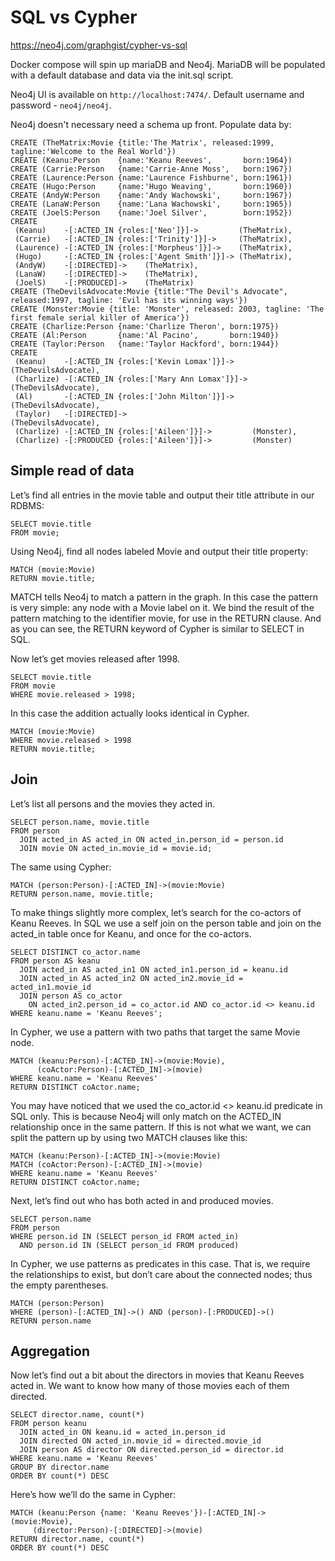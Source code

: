 # SQL vs Cypher

https://neo4j.com/graphgist/cypher-vs-sql

Docker compose will spin up mariaDB and Neo4j. MariaDB will be populated with a default database and data via the init.sql script.

Neo4j UI is available on `http://localhost:7474/`. Default username and password - `neo4j/neo4j`.

 Neo4j doesn't necessary need a schema up front. Populate data by:
 
 ```
CREATE (TheMatrix:Movie {title:'The Matrix', released:1999, tagline:'Welcome to the Real World'})
CREATE (Keanu:Person    {name:'Keanu Reeves',       born:1964})
CREATE (Carrie:Person   {name:'Carrie-Anne Moss',   born:1967})
CREATE (Laurence:Person {name:'Laurence Fishburne', born:1961})
CREATE (Hugo:Person     {name:'Hugo Weaving',       born:1960})
CREATE (AndyW:Person    {name:'Andy Wachowski',     born:1967})
CREATE (LanaW:Person    {name:'Lana Wachowski',     born:1965})
CREATE (JoelS:Person    {name:'Joel Silver',        born:1952})
CREATE
  (Keanu)    -[:ACTED_IN {roles:['Neo']}]->         (TheMatrix),
  (Carrie)   -[:ACTED_IN {roles:['Trinity']}]->     (TheMatrix),
  (Laurence) -[:ACTED_IN {roles:['Morpheus']}]->    (TheMatrix),
  (Hugo)     -[:ACTED_IN {roles:['Agent Smith']}]-> (TheMatrix),
  (AndyW)    -[:DIRECTED]->    (TheMatrix),
  (LanaW)    -[:DIRECTED]->    (TheMatrix),
  (JoelS)    -[:PRODUCED]->    (TheMatrix)
CREATE (TheDevilsAdvocate:Movie {title:"The Devil's Advocate", released:1997, tagline: 'Evil has its winning ways'})
CREATE (Monster:Movie {title: 'Monster', released: 2003, tagline: 'The first female serial killer of America'})
CREATE (Charlize:Person {name:'Charlize Theron', born:1975})
CREATE (Al:Person       {name:'Al Pacino',       born:1940})
CREATE (Taylor:Person   {name:'Taylor Hackford', born:1944})
CREATE
  (Keanu)    -[:ACTED_IN {roles:['Kevin Lomax']}]->    (TheDevilsAdvocate),
  (Charlize) -[:ACTED_IN {roles:['Mary Ann Lomax']}]-> (TheDevilsAdvocate),
  (Al)       -[:ACTED_IN {roles:['John Milton']}]->    (TheDevilsAdvocate),
  (Taylor)   -[:DIRECTED]->                            (TheDevilsAdvocate),
  (Charlize) -[:ACTED_IN {roles:['Aileen']}]->         (Monster),
  (Charlize) -[:PRODUCED {roles:['Aileen']}]->         (Monster)
```

## Simple read of data

Let’s find all entries in the movie table and output their title attribute in our RDBMS:

```
SELECT movie.title
FROM movie;
```
Using Neo4j, find all nodes labeled Movie and output their title property:
```
MATCH (movie:Movie)
RETURN movie.title;
```

MATCH tells Neo4j to match a pattern in the graph. In this case the pattern is very simple: any node with a Movie label on it. We bind the result of the pattern matching to the identifier movie, for use in the RETURN clause. And as you can see, the RETURN keyword of Cypher is similar to SELECT in SQL.

Now let’s get movies released after 1998.

```
SELECT movie.title
FROM movie
WHERE movie.released > 1998;
```
In this case the addition actually looks identical in Cypher.
```
MATCH (movie:Movie)
WHERE movie.released > 1998
RETURN movie.title;
```

## Join

Let’s list all persons and the movies they acted in.

```
SELECT person.name, movie.title
FROM person
  JOIN acted_in AS acted_in ON acted_in.person_id = person.id
  JOIN movie ON acted_in.movie_id = movie.id;
```
The same using Cypher:

```
MATCH (person:Person)-[:ACTED_IN]->(movie:Movie)
RETURN person.name, movie.title;
```

To make things slightly more complex, let’s search for the co-actors of Keanu Reeves. In SQL we use a self join on the person table and join on the acted_in table once for Keanu, and once for the co-actors.
```
SELECT DISTINCT co_actor.name
FROM person AS keanu
  JOIN acted_in AS acted_in1 ON acted_in1.person_id = keanu.id
  JOIN acted_in AS acted_in2 ON acted_in2.movie_id = acted_in1.movie_id
  JOIN person AS co_actor
    ON acted_in2.person_id = co_actor.id AND co_actor.id <> keanu.id
WHERE keanu.name = 'Keanu Reeves';
```

In Cypher, we use a pattern with two paths that target the same Movie node.

```
MATCH (keanu:Person)-[:ACTED_IN]->(movie:Movie),
      (coActor:Person)-[:ACTED_IN]->(movie)
WHERE keanu.name = 'Keanu Reeves'
RETURN DISTINCT coActor.name;
```

You may have noticed that we used the co_actor.id <> keanu.id predicate in SQL only. This is because Neo4j will only match on the ACTED_IN relationship once in the same pattern. If this is not what we want, we can split the pattern up by using two MATCH clauses like this:

```
MATCH (keanu:Person)-[:ACTED_IN]->(movie:Movie)
MATCH (coActor:Person)-[:ACTED_IN]->(movie)
WHERE keanu.name = 'Keanu Reeves'
RETURN DISTINCT coActor.name;
```

Next, let’s find out who has both acted in and produced movies.
```
SELECT person.name
FROM person
WHERE person.id IN (SELECT person_id FROM acted_in)
  AND person.id IN (SELECT person_id FROM produced)
```

In Cypher, we use patterns as predicates in this case. That is, we require the relationships to exist, but don’t care about the connected nodes; thus the empty parentheses.

```
MATCH (person:Person)
WHERE (person)-[:ACTED_IN]->() AND (person)-[:PRODUCED]->()
RETURN person.name
```
## Aggregation

Now let’s find out a bit about the directors in movies that Keanu Reeves acted in. We want to know how many of those movies each of them directed.
```
SELECT director.name, count(*)
FROM person keanu
  JOIN acted_in ON keanu.id = acted_in.person_id
  JOIN directed ON acted_in.movie_id = directed.movie_id
  JOIN person AS director ON directed.person_id = director.id
WHERE keanu.name = 'Keanu Reeves'
GROUP BY director.name
ORDER BY count(*) DESC
```
Here’s how we’ll do the same in Cypher:

```
MATCH (keanu:Person {name: 'Keanu Reeves'})-[:ACTED_IN]->(movie:Movie),
     (director:Person)-[:DIRECTED]->(movie)
RETURN director.name, count(*)
ORDER BY count(*) DESC
```